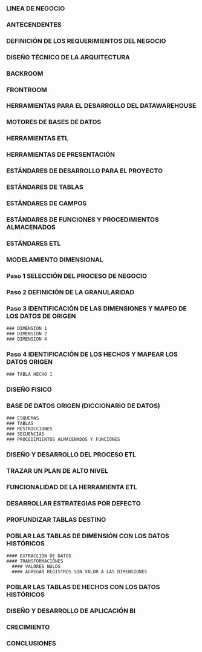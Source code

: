 ### LINEA DE NEGOCIO
  ### ANTECENDENTES
### DEFINICIÓN DE LOS REQUERIMIENTOS DEL NEGOCIO
### DISEÑO TÉCNICO DE LA ARQUITECTURA
  ### BACKROOM
  ### FRONTROOM
### HERRAMIENTAS PARA EL DESARROLLO DEL DATAWAREHOUSE
  ### MOTORES DE BASES DE DATOS
  ### HERRAMIENTAS ETL
  ### HERRAMIENTAS DE PRESENTACIÓN
### ESTÁNDARES DE DESARROLLO PARA EL PROYECTO
  ### ESTÁNDARES DE TABLAS
  ### ESTÁNDARES DE CAMPOS
  ### ESTÁNDARES DE FUNCIONES Y PROCEDIMIENTOS ALMACENADOS
  ### ESTÁNDARES ETL
### MODELAMIENTO DIMENSIONAL
  ### Paso 1 SELECCIÓN DEL PROCESO DE NEGOCIO
  ### Paso 2 DEFINICIÓN DE LA GRANULARIDAD
  ### Paso 3 IDENTIFICACIÓN DE LAS DIMENSIONES Y MAPEO DE LOS DATOS DE ORIGEN
    ### DIMENSION 1
    ### DIMENSION 2
    ### DIMENSION 4
  ### Paso 4 IDENTIFICACIÓN DE LOS HECHOS Y MAPEAR LOS DATOS ORIGEN
    ### TABLA HECHO 1
### DISEÑO FISICO
  ### BASE DE DATOS ORIGEN (DICCIONARIO DE DATOS)
    ### ESQUEMAS
    ### TABLAS
    ### RESTRICCIONES
    ### SECUENCIAS
    ### PROCEDIMIENTOS ALMACENADOS Y FUNCIONES
### DISEÑO Y DESARROLLO DEL PROCESO ETL
  ### TRAZAR UN PLAN DE ALTO NIVEL
  ### FUNCIONALIDAD DE LA HERRAMIENTA ETL
  ### DESARROLLAR ESTRATEGIAS POR DEFECTO
  ### PROFUNDIZAR TABLAS DESTINO
  ### POBLAR LAS TABLAS DE DIMENSIÓN CON LOS DATOS HISTÓRICOS
    #### EXTRACCIÓN DE DATOS
    #### TRANSFORMACIÓNES
      #### VALORES NULOS
      #### AGREGAR REGISTROS SIN VALOR A LAS DIMENSIONES
  ### POBLAR LAS TABLAS DE HECHOS CON LOS DATOS HISTÓRICOS
### DISEÑO Y DESARROLLO DE APLICACIÓN BI
### CRECIMIENTO
### CONCLUSIONES

